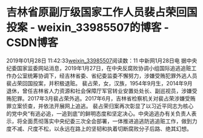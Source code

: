 # 吉林省原副厅级国家工作人员裴占荣回国投案 - weixin_33985507的博客 - CSDN博客
2019年01月28日 11:42:33[weixin_33985507](https://me.csdn.net/weixin_33985507)阅读数：11
中新网1月28日电 据中央纪委国家监委网站消息，2019年1月27日，在中央反腐败协调小组国际追逃追赃工作办公室统筹协调下，经吉林省委、省纪委监委不懈努力，涉嫌受贿犯罪外逃人员裴占荣回国投案，并积极退赃。
裴占荣，女，汉族，1954年9月生，2014年9月退休，曾任吉林省人力资源和社会保障厅军官转业安置处处长、副巡视员，涉嫌受贿犯罪。2017年3月裴占荣外逃。2017年6月，吉林省检察机关对裴占荣涉嫌受贿罪立案侦查，并依法开展网上追逃。
裴占荣归案再次彰显了以习近平同志为核心的党中央“有逃必追，一追到底”的鲜明态度和坚定决心。中央追逃办有关负责人表示，将全面贯彻落实中央纪委三次全会部署，一体推进追逃防逃追赃工作，做到力度不减、尺度不松，以永远在路上的坚韧和执着切断腐败分子后路、绝其幻想。
